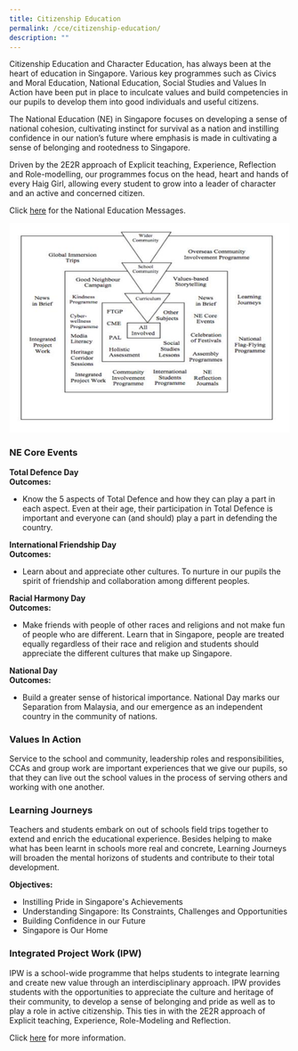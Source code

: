 ```yaml
---
title: Citizenship Education
permalink: /cce/citizenship-education/
description: ""
---
```

Citizenship Education and Character Education, has always been at the heart of education in Singapore. Various key programmes such as Civics and Moral Education, National Education, Social Studies and Values In Action have been put in place to inculcate values and build competencies in our pupils to develop them into good individuals and useful citizens.  

The National Education (NE) in Singapore focuses on developing a sense of national cohesion, cultivating instinct for survival as a nation and instilling confidence in our nation’s future where emphasis is made in cultivating a sense of belonging and rootedness to Singapore.

Driven by the 2E2R approach of Explicit teaching, Experience, Reflection and Role-modelling, our programmes focus on the head, heart and hands of every Haig Girl, allowing every student to grow into a leader of character and an active and concerned citizen.

Click [here](http://www.ne.edu.sg/ne_messages.htm) for the National Education Messages.

![](/images/cie1.jpeg)

### NE Core Events

**Total Defence Day**    
**Outcomes:**   
*   Know the 5 aspects of Total Defence and how they can play a part in each aspect. Even at their age, their participation in Total Defence is important and everyone can (and should) play a part in defending the country.  
    

  

**International Friendship Day**   
**Outcomes:**   
*   Learn about and appreciate other cultures. To nurture in our pupils the spirit of friendship and collaboration among different peoples.  
    

  

**Racial Harmony Day**   
**Outcomes:**   
*   Make friends with people of other races and religions and not make fun of people who are different. Learn that in Singapore, people are treated equally regardless of their race and religion and students should appreciate the different cultures that make up Singapore.  
    

  

**National Day**    
**Outcomes:**   
*   Build a greater sense of historical importance. National Day marks our Separation from Malaysia, and our emergence as an independent country in the community of nations.   
    

### Values In Action

Service to the school and community, leadership roles and responsibilities, CCAs and group work are important experiences that we give our pupils, so that they can live out the school values in the process of serving others and working with one another.  
  

### Learning Journeys

Teachers and students embark on out of schools field trips together to extend and enrich the educational experience. Besides helping to make what has been learnt in schools more real and concrete, Learning Journeys will broaden the mental horizons of students and contribute to their total development. 

  

**Objectives:**
*   Instilling Pride in Singapore's Achievements  
*   Understanding Singapore: Its Constraints, Challenges and Opportunities  
*   Building Confidence in our Future  
*   Singapore is Our Home

  

### Integrated Project Work (IPW)

IPW is a school-wide programme that helps students to integrate learning and create new value through an interdisciplinary approach. IPW provides students with the opportunities to appreciate the culture and heritage of their community, to develop a sense of belonging and pride as well as to play a role in active citizenship. This ties in with the 2E2R approach of Explicit teaching, Experience, Role-Modeling and Reflection.

  

Click [here](https://haiggirls.moe.edu.sg/the-hgs-experience/applied-learning-program-alp) for more information.